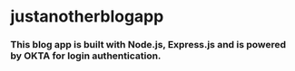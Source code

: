 # justanotherblogapp

### This blog app is built with Node.js, Express.js and is powered by OKTA for login authentication.